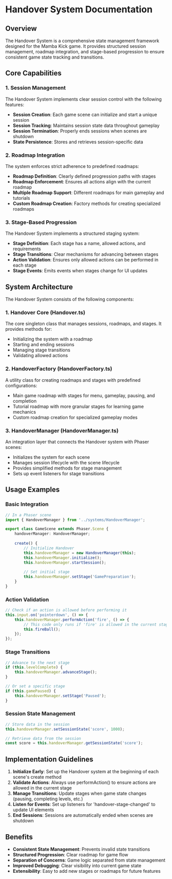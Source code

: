 # Handover System Documentation

## Overview

The Handover System is a comprehensive state management framework designed for the Mamba Kick game. It provides structured session management, roadmap integration, and stage-based progression to ensure consistent game state tracking and transitions.

## Core Capabilities

### 1. Session Management

The Handover System implements clear session control with the following features:

- **Session Creation**: Each game scene can initialize and start a unique session
- **Session Tracking**: Maintains session state data throughout gameplay
- **Session Termination**: Properly ends sessions when scenes are shutdown
- **State Persistence**: Stores and retrieves session-specific data

### 2. Roadmap Integration

The system enforces strict adherence to predefined roadmaps:

- **Roadmap Definition**: Clearly defined progression paths with stages
- **Roadmap Enforcement**: Ensures all actions align with the current roadmap
- **Multiple Roadmap Support**: Different roadmaps for main gameplay and tutorials
- **Custom Roadmap Creation**: Factory methods for creating specialized roadmaps

### 3. Stage-Based Progression

The Handover System implements a structured staging system:

- **Stage Definition**: Each stage has a name, allowed actions, and requirements
- **Stage Transitions**: Clear mechanisms for advancing between stages
- **Action Validation**: Ensures only allowed actions can be performed in each stage
- **Stage Events**: Emits events when stages change for UI updates

## System Architecture

The Handover System consists of the following components:

### 1. Handover Core (Handover.ts)

The core singleton class that manages sessions, roadmaps, and stages. It provides methods for:

- Initializing the system with a roadmap
- Starting and ending sessions
- Managing stage transitions
- Validating allowed actions

### 2. HandoverFactory (HandoverFactory.ts)

A utility class for creating roadmaps and stages with predefined configurations:

- Main game roadmap with stages for menu, gameplay, pausing, and completion
- Tutorial roadmap with more granular stages for learning game mechanics
- Custom roadmap creation for specialized gameplay modes

### 3. HandoverManager (HandoverManager.ts)

An integration layer that connects the Handover system with Phaser scenes:

- Initializes the system for each scene
- Manages session lifecycle with the scene lifecycle
- Provides simplified methods for stage management
- Sets up event listeners for stage transitions

## Usage Examples

### Basic Integration

```typescript
// In a Phaser scene
import { HandoverManager } from '../systems/HandoverManager';

export class GameScene extends Phaser.Scene {
    handoverManager: HandoverManager;
    
    create() {
        // Initialize Handover
        this.handoverManager = new HandoverManager(this);
        this.handoverManager.initialize();
        this.handoverManager.startSession();
        
        // Set initial stage
        this.handoverManager.setStage('GamePreparation');
    }
}
```

### Action Validation

```typescript
// Check if an action is allowed before performing it
this.input.on('pointerdown', () => {
    this.handoverManager.performAction('fire', () => {
        // This code only runs if 'fire' is allowed in the current stage
        this.fireBall();
    });
});
```

### Stage Transitions

```typescript
// Advance to the next stage
if (this.levelComplete) {
    this.handoverManager.advanceStage();
}

// Or set a specific stage
if (this.gamePaused) {
    this.handoverManager.setStage('Paused');
}
```

### Session State Management

```typescript
// Store data in the session
this.handoverManager.setSessionState('score', 1000);

// Retrieve data from the session
const score = this.handoverManager.getSessionState('score');
```

## Implementation Guidelines

1. **Initialize Early**: Set up the Handover system at the beginning of each scene's create method
2. **Validate Actions**: Always use performAction() to ensure actions are allowed in the current stage
3. **Manage Transitions**: Update stages when game state changes (pausing, completing levels, etc.)
4. **Listen for Events**: Set up listeners for 'handover-stage-changed' to update UI elements
5. **End Sessions**: Sessions are automatically ended when scenes are shutdown

## Benefits

- **Consistent State Management**: Prevents invalid state transitions
- **Structured Progression**: Clear roadmap for game flow
- **Separation of Concerns**: Game logic separated from state management
- **Improved Debugging**: Clear visibility into current game state
- **Extensibility**: Easy to add new stages or roadmaps for future features